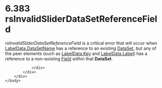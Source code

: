 <html dir="LTR" xmlns:mshelp="http://msdn.microsoft.com/mshelp" xmlns:ddue="http://ddue.schemas.microsoft.com/authoring/2003/5" xmlns:xlink="http://www.w3.org/1999/xlink" xmlns:tool="http://www.microsoft.com/tooltip">
    <head>
        <meta http-equiv="Content-Type" content="text/html; CHARSET=utf-8"></meta>
        <meta name="save" content="history"></meta>
        <title>6.383 rsInvalidSliderDataSetReferenceField</title>
        <xml>
            <mshelp:toctitle title="6.383 rsInvalidSliderDataSetReferenceField"></mshelp:toctitle>
            <mshelp:rltitle title="[MS-RDL]: rsInvalidSliderDataSetReferenceField"></mshelp:rltitle>
            <mshelp:keyword index="A" term="76807c27-2f59-42c0-87af-06ea4eb13413"></mshelp:keyword>
            <mshelp:attr name="DCSext.ContentType" value="open specification"></mshelp:attr>
            <mshelp:attr name="AssetID" value="76807c27-2f59-42c0-87af-06ea4eb13413"></mshelp:attr>
            <mshelp:attr name="TopicType" value="kbRef"></mshelp:attr>
            <mshelp:attr name="DCSext.Title" value="[MS-RDL]: rsInvalidSliderDataSetReferenceField" />
        </xml>
    </head>
    <body>
        <div id="header">
            <h1 class="heading">6.383 rsInvalidSliderDataSetReferenceField</h1>
        </div>
        <div id="mainSection">
            <div id="mainBody">
                <div id="allHistory" class="saveHistory"></div>
                <div id="sectionSection0" class="section" name="collapseableSection">
                    

<p><i>rsInvalidSliderDataSetReferenceField</i> is a critical
error that will occur when <a href="3a5f82b3-4386-4821-811a-9471d0c1392a.htm">LabelData.DataSetName</a>
has a reference to an existing <a href="a14782b0-2e2f-4305-83a3-3de3fd750b6a.htm">DataSet</a>, but any of the
peer elements (such as <a href="7aa9e1a9-9c8c-4eb9-baac-e5d8e7cdcdd0.htm">LabelData.Key</a>
and <a href="983eb6f4-82eb-4a80-95f2-8f9628b823a1.htm">LabelData.Label</a>)
has a reference to a non-existing <a href="940b8522-5d1f-4a2a-ab79-087ef6a69881.htm">Field</a> within that <b>DataSet</b>.</p>


                </div>
            </div>
        </div>
    </body>
</html>